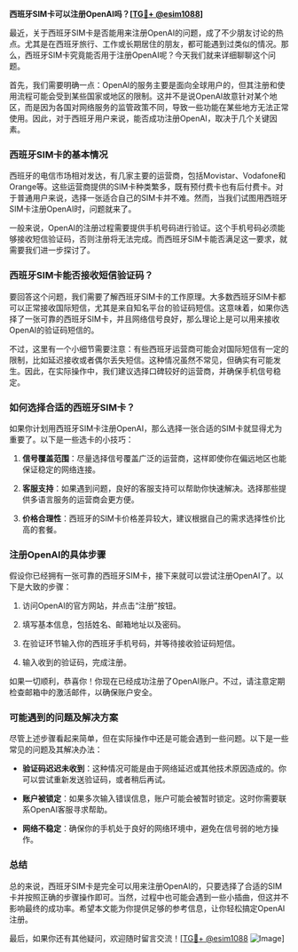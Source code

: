 **西班牙SIM卡可以注册OpenAI吗？[[TG💪+ @esim1088](https://t.me/s/esim1088)]**

最近，关于西班牙SIM卡是否能用来注册OpenAI的问题，成了不少朋友讨论的热点。尤其是在西班牙旅行、工作或长期居住的朋友，都可能遇到过类似的情况。那么，西班牙SIM卡究竟能否用于注册OpenAI呢？今天我们就来详细聊聊这个问题。

首先，我们需要明确一点：OpenAI的服务主要是面向全球用户的，但其注册和使用流程可能会受到某些国家或地区的限制。这并不是说OpenAI故意针对某个地区，而是因为各国对网络服务的监管政策不同，导致一些功能在某些地方无法正常使用。因此，对于西班牙用户来说，能否成功注册OpenAI，取决于几个关键因素。

### **西班牙SIM卡的基本情况**

西班牙的电信市场相对发达，有几家主要的运营商，包括Movistar、Vodafone和Orange等。这些运营商提供的SIM卡种类繁多，既有预付费卡也有后付费卡。对于普通用户来说，选择一张适合自己的SIM卡并不难。然而，当我们试图用西班牙SIM卡注册OpenAI时，问题就来了。

一般来说，OpenAI的注册过程需要提供手机号码进行验证。这个手机号码必须能够接收短信验证码，否则注册将无法完成。而西班牙SIM卡能否满足这一要求，就需要我们进一步探讨了。

### **西班牙SIM卡能否接收短信验证码？**

要回答这个问题，我们需要了解西班牙SIM卡的工作原理。大多数西班牙SIM卡都可以正常接收国际短信，尤其是来自知名平台的验证码短信。这意味着，如果你选择了一张可靠的西班牙SIM卡，并且网络信号良好，那么理论上是可以用来接收OpenAI的验证码短信的。

不过，这里有一个小细节需要注意：有些西班牙运营商可能会对国际短信有一定的限制，比如延迟接收或者偶尔丢失短信。这种情况虽然不常见，但确实有可能发生。因此，在实际操作中，我们建议选择口碑较好的运营商，并确保手机信号稳定。

### **如何选择合适的西班牙SIM卡？**

如果你计划用西班牙SIM卡注册OpenAI，那么选择一张合适的SIM卡就显得尤为重要了。以下是一些选卡的小技巧：

1. **信号覆盖范围**：尽量选择信号覆盖广泛的运营商，这样即使你在偏远地区也能保证稳定的网络连接。
   
2. **客服支持**：如果遇到问题，良好的客服支持可以帮助你快速解决。选择那些提供多语言服务的运营商会更方便。

3. **价格合理性**：西班牙的SIM卡价格差异较大，建议根据自己的需求选择性价比高的套餐。

### **注册OpenAI的具体步骤**

假设你已经拥有一张可靠的西班牙SIM卡，接下来就可以尝试注册OpenAI了。以下是大致的步骤：

1. 访问OpenAI的官方网站，并点击“注册”按钮。
   
2. 填写基本信息，包括姓名、邮箱地址以及密码。

3. 在验证环节输入你的西班牙手机号码，并等待接收验证码短信。

4. 输入收到的验证码，完成注册。

如果一切顺利，恭喜你！你现在已经成功注册了OpenAI账户。不过，请注意定期检查邮箱中的激活邮件，以确保账户安全。

### **可能遇到的问题及解决方案**

尽管上述步骤看起来简单，但在实际操作中还是可能会遇到一些问题。以下是一些常见的问题及其解决办法：

- **验证码迟迟未收到**：这种情况可能是由于网络延迟或其他技术原因造成的。你可以尝试重新发送验证码，或者稍后再试。

- **账户被锁定**：如果多次输入错误信息，账户可能会被暂时锁定。这时你需要联系OpenAI客服寻求帮助。

- **网络不稳定**：确保你的手机处于良好的网络环境中，避免在信号弱的地方操作。

### **总结**

总的来说，西班牙SIM卡是完全可以用来注册OpenAI的，只要选择了合适的SIM卡并按照正确的步骤操作即可。当然，过程中也可能会遇到一些小插曲，但这并不影响最终的成功率。希望本文能为你提供足够的参考信息，让你轻松搞定OpenAI注册。

最后，如果你还有其他疑问，欢迎随时留言交流！[[TG💪+ @esim1088](https://t.me/s/esim1088) ![Image](https://i.postimg.cc/4NQfJmqS/Snipaste-2025-05-13-00-14-12.png)]